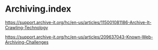 # Archiving.index
https://support.archive-it.org/hc/en-us/articles/115001081186-Archive-It-Crawling-Technology

https://support.archive-it.org/hc/en-us/articles/209637043-Known-Web-Archiving-Challenges
